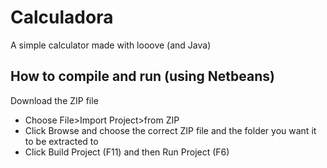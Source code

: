 # Calculadora
A simple calculator made with looove (and Java)
## How to compile and run (using Netbeans)
Download the ZIP file
- Choose File>Import Project>from ZIP
- Click Browse and choose the correct ZIP file and the folder you want it to be extracted to
- Click Build Project (F11) and then Run Project (F6)
